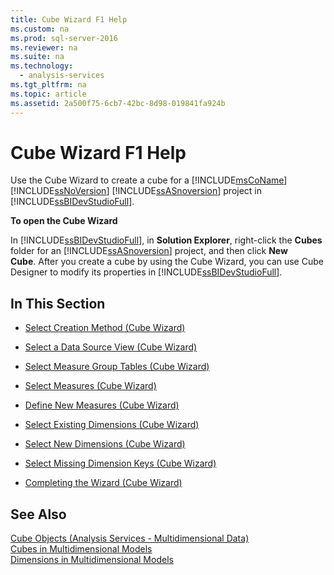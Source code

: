```yaml
---
title: Cube Wizard F1 Help
ms.custom: na
ms.prod: sql-server-2016
ms.reviewer: na
ms.suite: na
ms.technology: 
  - analysis-services
ms.tgt_pltfrm: na
ms.topic: article
ms.assetid: 2a500f75-6cb7-42bc-8d98-019841fa924b
---
```

# Cube Wizard F1 Help
  Use the Cube Wizard to create a cube for a [!INCLUDE[msCoName](../../Token/Other/msCoName_md.md)] [!INCLUDE[ssNoVersion](../../Token/Other/ssNoVersion_md.md)] [!INCLUDE[ssASnoversion](../../Token/Other/ssASnoversion_md.md)] project in [!INCLUDE[ssBIDevStudioFull](../../Token/Other/ssBIDevStudioFull_md.md)].  
  
 **To open the Cube Wizard**  
  
 In [!INCLUDE[ssBIDevStudioFull](../../Token/Other/ssBIDevStudioFull_md.md)], in **Solution Explorer**, right\-click the **Cubes** folder for an [!INCLUDE[ssASnoversion](../../Token/Other/ssASnoversion_md.md)] project, and then click **New Cube**. After you create a cube by using the Cube Wizard, you can use Cube Designer to modify its properties in [!INCLUDE[ssBIDevStudioFull](../../Token/Other/ssBIDevStudioFull_md.md)].  
  
## In This Section  
  
-   [Select Creation Method &#40;Cube Wizard&#41;](../../Topics/TopicNameNotContainA/Select-Creation-Method--Cube-Wizard-.md)  
  
-   [Select a Data Source View &#40;Cube Wizard&#41;](../../Topics/TopicNameContainA/Select-a-Data-Source-View--Cube-Wizard-.md)  
  
-   [Select Measure Group Tables &#40;Cube Wizard&#41;](../../Topics/TopicNameNotContainA/Select-Measure-Group-Tables--Cube-Wizard-.md)  
  
-   [Select Measures &#40;Cube Wizard&#41;](../../Topics/TopicNameNotContainA/Select-Measures--Cube-Wizard-.md)  
  
-   [Define New Measures &#40;Cube Wizard&#41;](../../Topics/TopicNameNotContainA/Define-New-Measures--Cube-Wizard-.md)  
  
-   [Select Existing Dimensions &#40;Cube Wizard&#41;](../../Topics/TopicNameNotContainA/Select-Existing-Dimensions--Cube-Wizard-.md)  
  
-   [Select New Dimensions &#40;Cube Wizard&#41;](../../Topics/TopicNameNotContainA/Select-New-Dimensions--Cube-Wizard-.md)  
  
-   [Select Missing Dimension Keys &#40;Cube Wizard&#41;](../../Topics/TopicNameNotContainA/Select-Missing-Dimension-Keys--Cube-Wizard-.md)  
  
-   [Completing the Wizard &#40;Cube Wizard&#41;](../../Topics/TopicNameNotContainA/Completing-the-Wizard--Cube-Wizard-.md)  
  
## See Also  
 [Cube Objects &#40;Analysis Services - Multidimensional Data&#41;](../Topic/Cube%20Objects%20\(Analysis%20Services%20-%20Multidimensional%20Data\).md)   
 [Cubes in Multidimensional Models](../../Topics/TopicNameNotContainA/Cubes-in-Multidimensional-Models.md)   
 [Dimensions in Multidimensional Models](../../Topics/TopicNameNotContainA/Dimensions-in-Multidimensional-Models.md)  
  
  